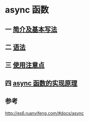 # async 函数
 
## 一 [简介及基本写法](/qian-duan-ji-zhu-xue-xi-zong-jie-zheng-li/javascript/es6zhong-dian/async/jian-jie-yu-ji-ben-xie-fa.md)

## 二 [语法](/qian-duan-ji-zhu-xue-xi-zong-jie-zheng-li/javascript/es6zhong-dian/async/yu-fa.md)

## 三 [使用注意点](/qian-duan-ji-zhu-xue-xi-zong-jie-zheng-li/javascript/es6zhong-dian/async/shi-yong-zhu-yi-dian.md)

## 四 [async 函数的实现原理](/qian-duan-ji-zhu-xue-xi-zong-jie-zheng-li/javascript/es6zhong-dian/async/async-han-shu-de-shi-xian-yuan-li.md)

## 参考
http://es6.ruanyifeng.com/#docs/async



